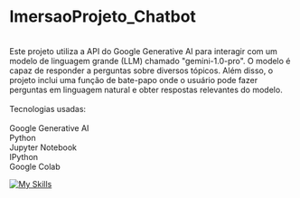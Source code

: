 # ImersaoProjeto_Chatbot

<div style="display: inline_block"><br/>
Este projeto utiliza a API do Google Generative AI para interagir com um modelo de linguagem grande (LLM) chamado "gemini-1.0-pro". O modelo é capaz de responder a perguntas sobre diversos tópicos. Além disso, o projeto inclui uma função de bate-papo onde o usuário pode fazer perguntas em linguagem natural e obter respostas relevantes do modelo.<br/><br/>
Tecnologias usadas:<br/><br/>
Google Generative AI<br/>
Python<br/>
Jupyter Notebook<br/>
IPython<br/>
Google Colab<br/>

[![My Skills](https://skillicons.dev/icons?i=gcp,py)](https://skillicons.dev)

</div>

